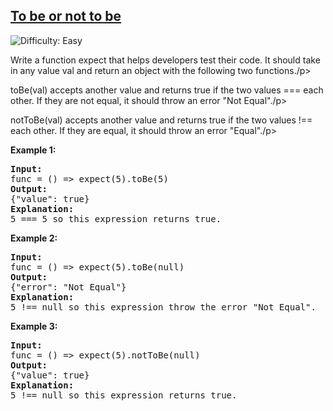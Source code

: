 <h2><a href="https://leetcode.com/problems/To be or not to be">To be or not to be</a></h2> <img src='https://img.shields.io/badge/Difficulty-Easy-brightgreen' alt='Difficulty: Easy' />

<p>Write a function expect that helps developers test their code. It should take in any value val and return an object with the following two functions./p>
<p>toBe(val) accepts another value and returns true if the two values === each other. If they are not equal, it should throw an error "Not Equal"./p>
<p>notToBe(val) accepts another value and returns true if the two values !== each other. If they are equal, it should throw an error "Equal"./p>

<p><strong class="example">Example 1:</strong></p>

<pre>
<strong>Input:</strong> 
func = () => expect(5).toBe(5)
<strong>Output:</strong> 
{"value": true}
<strong>Explanation:</strong> 
5 === 5 so this expression returns true.
</pre>

<p><strong class="example">Example 2:</strong></p>

<pre>
<strong>Input:</strong> 
func = () => expect(5).toBe(null)
<strong>Output:</strong> 
{"error": "Not Equal"}
<strong>Explanation:</strong> 
5 !== null so this expression throw the error "Not Equal".
</pre>

<p><strong class="example">Example 3:</strong></p>

<pre>
<strong>Input:</strong> 
func = () => expect(5).notToBe(null)
<strong>Output:</strong> 
{"value": true}
<strong>Explanation:</strong> 
5 !== null so this expression returns true.
</pre>
